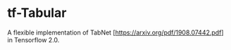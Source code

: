 # tf-Tabular
A flexible implementation of TabNet [https://arxiv.org/pdf/1908.07442.pdf] in Tensorflow 2.0. 
